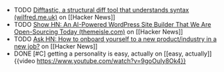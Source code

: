 - TODO [Difftastic, a structural diff tool that understands syntax (wilfred.me.uk)](https://news.ycombinator.com/item?id=39778412) on [[Hacker News]]
- TODO [Show HN: An AI-Powered WordPress Site Builder That We Are Open-Sourcing Today (themeisle.com)](https://news.ycombinator.com/item?id=39777528) on [[Hacker News]]
- TODO [Ask HN: How to onboard yourself to a new product/industry in a new job?](https://news.ycombinator.com/item?id=39777223) on [[Hacker News]]
- DONE [#C] getting a personality is easy, actually on [[easy, actually]]
  {{video https://www.youtube.com/watch?v=9goOuIy8Ok4}}

